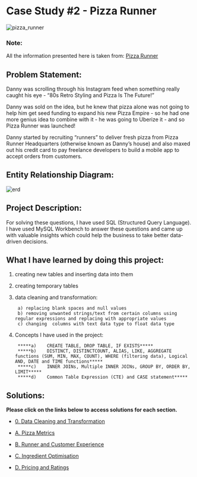 # Case Study #2 - Pizza Runner

![pizza_runner](https://github.com/rakeshbangla41/8_Week_SQL_Challenge/assets/132288134/0acf2922-0368-4d57-9f5c-fada1fff3da0)

### Note: 
All the information presented here is taken from: [Pizza Runner](https://8weeksqlchallenge.com/case-study-2/)

## Problem Statement:

Danny was scrolling through his Instagram feed when something really caught his eye - “80s Retro Styling and Pizza Is The Future!”    

Danny was sold on the idea, but he knew that pizza alone was not going to help him get seed funding to expand his new Pizza Empire - so he had one more genius idea to combine 
with it - he was going to Uberize it - and so Pizza Runner was launched!    

Danny started by recruiting “runners” to deliver fresh pizza from Pizza Runner Headquarters (otherwise known as Danny’s house) and also maxed out his credit card to pay 
freelance developers to build a mobile app to accept orders from customers.   

## Entity Relationship Diagram:

![erd](https://github.com/rakeshbangla41/8_Week_SQL_Challenge/assets/132288134/e83627bf-bb58-4631-a4a7-8265edc150ad)


## Project Description:   

For solving these questions, I have used SQL (Structured Query Language). I have used MySQL Workbench to answer these questions and came up with valuable insights which could help the business to take better data-driven decisions.   

## What I have learned by doing this project:  
   
1)	creating new tables and inserting data into them  
2)	creating temporary tables  
3)	data cleaning and transformation:
     
         a)	replacing blank spaces and null values  
         b)	removing unwanted strings/text from certain columns using regular expressions and replacing with appropriate values  
         c)	changing  columns with text data type to float data type    
   
5)	Concepts I have used in the project:
        
         *****a)	CREATE TABLE, DROP TABLE, IF EXISTS*****     
         *****b)	DISTINCT, DISTINCTCOUNT, ALIAS, LIKE, AGGREGATE functions (SUM, MIN, MAX, COUNT), WHERE (filtering data), Logical AND, DATE and TIME functions*****      
         *****c)	INNER JOINs, Multiple INNER JOINs, GROUP BY, ORDER BY, LIMIT*****       
         *****d)	Common Table Expression (CTE) and CASE statement*****         
  

## Solutions:

**Please click on the links below to access solutions for each section.**


* [0. Data Cleaning and Transformation](https://github.com/rakeshbangla41/8_Week_SQL_Challenge/blob/main/Case%20Study%20%232%20-%20Pizza%20Runner/0.%20Data%20Cleaning%20and%20Transformation.md)   

* [A. Pizza Metrics](https://github.com/rakeshbangla41/8_Week_SQL_Challenge/blob/main/Case%20Study%20%232%20-%20Pizza%20Runner/A.%20Pizza%20Metrics.md)   

* [B. Runner and Customer Experience](https://github.com/rakeshbangla41/8_Week_SQL_Challenge/blob/main/Case%20Study%20%232%20-%20Pizza%20Runner/B.%20Runner%20and%20Customer%20Experience.md)   

* [C. Ingredient Optimisation](https://github.com/rakeshbangla41/8_Week_SQL_Challenge/blob/main/Case%20Study%20%232%20-%20Pizza%20Runner/C.%20Ingredient%20Optimisation.md)   

* [D. Pricing and Ratings](https://github.com/rakeshbangla41/8_Week_SQL_Challenge/blob/main/Case%20Study%20%232%20-%20Pizza%20Runner/D.%20Pricing%20and%20Ratings.md)  











